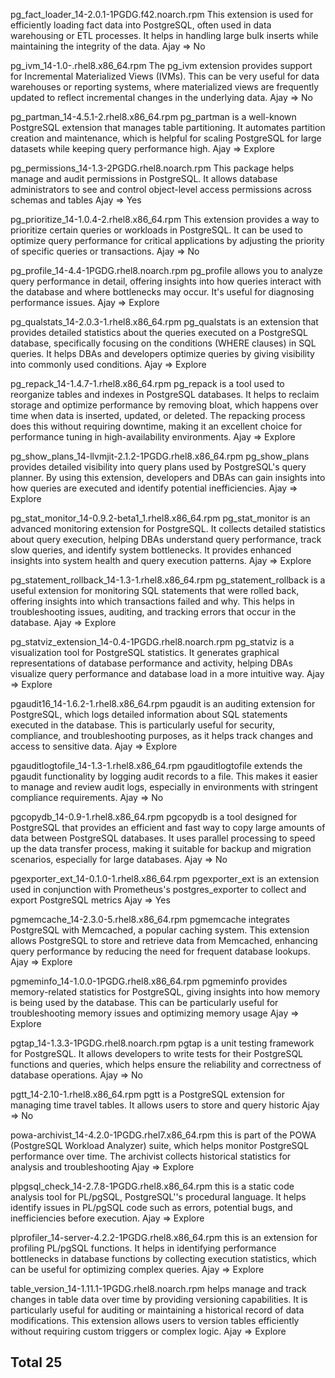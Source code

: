 pg_fact_loader_14-2.0.1-1PGDG.f42.noarch.rpm
This extension is used for efficiently loading fact data into PostgreSQL, often used in data warehousing or ETL processes. It helps in handling large bulk inserts while maintaining the integrity of the data.
Ajay => No

pg_ivm_14-1.0-.rhel8.x86_64.rpm
The pg_ivm extension provides support for Incremental Materialized Views (IVMs). This can be very useful for data warehouses or reporting systems, where materialized views are frequently updated to reflect incremental changes in the underlying data.
Ajay => No

pg_partman_14-4.5.1-2.rhel8.x86_64.rpm
pg_partman is a well-known PostgreSQL extension that manages table partitioning. It automates partition creation and maintenance, which is helpful for scaling PostgreSQL for large datasets while keeping query performance high.
Ajay => Explore

pg_permissions_14-1.3-2PGDG.rhel8.noarch.rpm
This package helps manage and audit permissions in PostgreSQL. It allows database administrators to see and control object-level access permissions across schemas and tables
Ajay => Yes

pg_prioritize_14-1.0.4-2.rhel8.x86_64.rpm
This extension provides a way to prioritize certain queries or workloads in PostgreSQL. It can be used to optimize query performance for critical applications by adjusting the priority of specific queries or transactions.
Ajay => No

pg_profile_14-4.4-1PGDG.rhel8.noarch.rpm
pg_profile allows you to analyze query performance in detail, offering insights into how queries interact with the database and where bottlenecks may occur. It's useful for diagnosing performance issues.
Ajay => Explore

pg_qualstats_14-2.0.3-1.rhel8.x86_64.rpm
pg_qualstats is an extension that provides detailed statistics about the queries executed on a PostgreSQL database, specifically focusing on the conditions (WHERE clauses) in SQL queries. It helps DBAs and developers optimize queries by giving visibility into commonly used conditions.
Ajay => Explore

pg_repack_14-1.4.7-1.rhel8.x86_64.rpm
pg_repack is a tool used to reorganize tables and indexes in PostgreSQL databases. It helps to reclaim storage and optimize performance by removing bloat, which happens over time when data is inserted, updated, or deleted. The repacking process does this without requiring downtime, making it an excellent choice for performance tuning in high-availability environments.
Ajay => Explore

pg_show_plans_14-llvmjit-2.1.2-1PGDG.rhel8.x86_64.rpm
pg_show_plans provides detailed visibility into query plans used by PostgreSQL's query planner. By using this extension, developers and DBAs can gain insights into how queries are executed and identify potential inefficiencies. 
Ajay => Explore

pg_stat_monitor_14-0.9.2-beta1_1.rhel8.x86_64.rpm
pg_stat_monitor is an advanced monitoring extension for PostgreSQL. It collects detailed statistics about query execution, helping DBAs understand query performance, track slow queries, and identify system bottlenecks. It provides enhanced insights into system health and query execution patterns.
Ajay => Explore

pg_statement_rollback_14-1.3-1.rhel8.x86_64.rpm
pg_statement_rollback is a useful extension for monitoring SQL statements that were rolled back, offering insights into which transactions failed and why. This helps in troubleshooting issues, auditing, and tracking errors that occur in the database.
Ajay => Explore

pg_statviz_extension_14-0.4-1PGDG.rhel8.noarch.rpm
pg_statviz is a visualization tool for PostgreSQL statistics. It generates graphical representations of database performance and activity, helping DBAs visualize query performance and database load in a more intuitive way.
Ajay => Explore

pgaudit16_14-1.6.2-1.rhel8.x86_64.rpm
pgaudit is an auditing extension for PostgreSQL, which logs detailed information about SQL statements executed in the database. This is particularly useful for security, compliance, and troubleshooting purposes, as it helps track changes and access to sensitive data.
Ajay => Explore

pgauditlogtofile_14-1.3-1.rhel8.x86_64.rpm
pgauditlogtofile extends the pgaudit functionality by logging audit records to a file. This makes it easier to manage and review audit logs, especially in environments with stringent compliance requirements.
Ajay => No

pgcopydb_14-0.9-1.rhel8.x86_64.rpm
pgcopydb is a tool designed for PostgreSQL that provides an efficient and fast way to copy large amounts of data between PostgreSQL databases. It uses parallel processing to speed up the data transfer process, making it suitable for backup and migration scenarios, especially for large databases.
Ajay => No

pgexporter_ext_14-0.1.0-1.rhel8.x86_64.rpm
pgexporter_ext is an extension used in conjunction with Prometheus's postgres_exporter to collect and export PostgreSQL metrics
Ajay => Yes

pgmemcache_14-2.3.0-5.rhel8.x86_64.rpm
pgmemcache integrates PostgreSQL with Memcached, a popular caching system. This extension allows PostgreSQL to store and retrieve data from Memcached, enhancing query performance by reducing the need for frequent database lookups.
Ajay => Explore

pgmeminfo_14-1.0.0-1PGDG.rhel8.x86_64.rpm
pgmeminfo provides memory-related statistics for PostgreSQL, giving insights into how memory is being used by the database. This can be particularly useful for troubleshooting memory issues and optimizing memory usage
Ajay => Explore

pgtap_14-1.3.3-1PGDG.rhel8.noarch.rpm
pgtap is a unit testing framework for PostgreSQL. It allows developers to write tests for their PostgreSQL functions and queries, which helps ensure the reliability and correctness of database operations.
Ajay => No

pgtt_14-2.10-1.rhel8.x86_64.rpm
pgtt is a PostgreSQL extension for managing time travel tables. It allows users to store and query historic
Ajay => No

powa-archivist_14-4.2.0-1PGDG.rhel7.x86_64.rpm
this is part of the POWA (PostgreSQL Workload Analyzer) suite, which helps monitor PostgreSQL performance over time. The archivist collects historical statistics for analysis and troubleshooting
Ajay => Explore

plpgsql_check_14-2.7.8-1PGDG.rhel8.x86_64.rpm
this is a static code analysis tool for PL/pgSQL, PostgreSQL''s procedural language. It helps identify issues in PL/pgSQL code such as errors, potential bugs, and inefficiencies before execution.
Ajay => Explore

plprofiler_14-server-4.2.2-1PGDG.rhel8.x86_64.rpm
this is an extension for profiling PL/pgSQL functions. It helps in identifying performance bottlenecks in database functions by collecting execution statistics, which can be useful for optimizing complex queries.
Ajay => Explore

table_version_14-1.11.1-1PGDG.rhel8.noarch.rpm
helps manage and track changes in table data over time by providing versioning capabilities. It is particularly useful for auditing or maintaining a historical record of data modifications. This extension allows users to version tables efficiently without requiring custom triggers or complex logic.
Ajay => Explore

Total 25
---------
